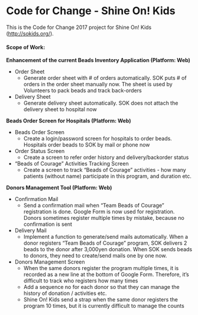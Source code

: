 # Code for Change - Shine On! Kids

This is the Code for Change 2017 project for Shine On! Kids (http://sokids.org/).

#### Scope of Work:

**Enhancement of the current Beads Inventory Application (Platform: Web)​**
* Order Sheet​
  * Generate order sheet with # of orders automatically. SOK puts # of orders in the order sheet manually now. The sheet is used by Volunteers to pack beads and track back-orders​
* Delivery Sheet​
  * Generate delivery sheet automatically. SOK does not attach the delivery sheet to hospital now


**Beads Order Screen for Hospitals (Platform: Web)**
* Beads Order Screen​
  * Create a login/password screen for hospitals to order beads. Hospitals order beads to SOK by mail or phone now​
* Order Status Screen​
  * Create a screen to refer order history and delivery/backorder status​
* “Beads of Courage” Activities Tracking Screen​
  * Create a screen to track “Beads of Courage” activities - how many patients (without name) participate in this program, and duration etc.​

  
**Donors Management Tool (Platform: Web)​**
* Confirmation Mail​
  * Send a confirmation mail when “Team Beads of Courage” registration is done. Google Form is now used for registration. Donors sometimes register multiple times by mistake, because no confirmation is sent​
* Delivery Mail​
  * Implement a function to generate/send mails automatically. When a donor registers “Team Beads of Courage” program, SOK delivers 2 beads to the donor after 3,000yen donation.  When SOK sends beads to donors, they need to create/send mails one by one now. ​
* Donors Management Screen​
  * When the same donors register the program multiple times, it is recorded as a new line at the bottom of Google Form. Therefore, it’s difficult to track who registers how many times​
  * Add a sequence no for each donor so that they can manage the history of donation / activities etc.​
  * Shine On! Kids send a strap when the same donor registers the program 10 times, but it is currently difficult to manage the counts
